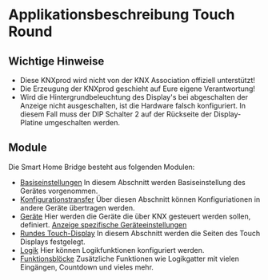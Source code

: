 <!-- SPDX-License-Identifier: AGPL-3.0-only -->
<!-- Copyright (C) 2025 Andreas   Michael Geramb -->

# Applikationsbeschreibung Touch Round

## Wichtige Hinweise

* Diese KNXprod wird nicht von der KNX Association offiziell unterstützt!
* Die Erzeugung der KNXprod geschieht auf Eure eigene Verantwortung!
* Wird die Hintergrundbeleuchtung des Display's bei abgeschalten der Anzeige nicht ausgeschalten, ist die Hardware falsch konfiguriert. In diesem Fall muss der DIP Schalter 2 auf der Rückseite der Display-Platine umgeschalten werden.


## Module

Die Smart Home Bridge besteht aus folgenden Modulen:

- [Basiseinstellungen](https://github.com/OpenKNX/OGM-Common/blob/v1/doc/Applikationsbeschreibung-Common.md)
  In diesem Abschnitt werden Basiseinstellung des Gerätes vorgenommen.
- [Konfigurationstransfer](https://github.com/OpenKNX/OFM-ConfigTransfer/blob/v1/doc/Applikationsbeschreibung-ConfigTransfer.md)
  Über diesen Abschnitt können Konfiguriationen in andere Geräte übertragen werden.
- [Geräte](https://github.com/OpenKNX/OFM-SmartHomeBridge/tree/v1/doc/Applikationsbeschreibung-Geräte.md)
  Hier werden die Geräte die über KNX gesteuert werden sollen, definiert.
  [Anzeige spezifische Geräteeinstellungen](https://github.com/OpenKNX/OFM-SmartHomeBridge/tree/v1/doc/Applikationsbeschreibung-DisplaySpezifisch.md)
- [Rundes Touch-Display](https://github.com/OpenKNX/OFM-TouchDisplay/tree/v1/doc/Applikationsbeschreibung-TouchDisplay.md)
  In diesem Abschnitt werden die Seiten des Touch Displays festgelegt.
- [Logik](https://github.com/OpenKNX/OFM-LogicModule/blob/v1/doc/Applikationsbeschreibung-Logik.md)
  Hier können Logikfunktionen konfiguriert werden.
- [Funktionsblöcke](https://github.com/OpenKNX/OFM-FunctionBlocks/blob/v1/doc/Applikationsbeschreibung-FunctionBlocks.md)
  Zusätzliche Funktionen wie Logikgatter mit vielen Eingängen, Countdown und vieles mehr.

